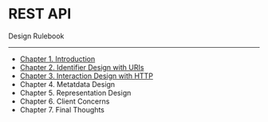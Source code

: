 # REST API

Design Rulebook

---

- [Chapter 1. Introduction](1_Introduction/README.md)
- [Chapter 2. Identifier Design with URIs](2_Identifier_Design_with_URIs/README.md)
- [Chapter 3. Interaction Design with HTTP](3_Interaction_Design_with_HTTP/README.md)
- Chapter 4. Metatdata Design
- Chapter 5. Representation Design
- Chapter 6. Client Concerns
- Chapter 7. Final Thoughts